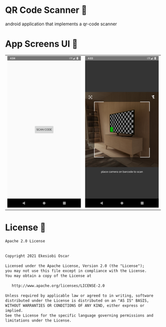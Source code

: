 # QR Code Scanner 📱
android application that implements a qr-code scanner


# App Screens UI 🎨

|         |            | 
| ------------- |:----------:| 
| ![alt text](https://github.com/oscarnipps/qr-code-scanner/blob/be9532f67424ed3ccb00d3f92d230cdf04cf6e7d/home.png "")      | ![alt text](https://github.com/oscarnipps/qr-code-scanner/blob/be9532f67424ed3ccb00d3f92d230cdf04cf6e7d/capture.png "") | 




# License 🔖

    Apache 2.0 License


    Copyright 2021 Ekesiobi Oscar

    Licensed under the Apache License, Version 2.0 (the "License");
    you may not use this file except in compliance with the License.
    You may obtain a copy of the License at

       http://www.apache.org/licenses/LICENSE-2.0

    Unless required by applicable law or agreed to in writing, software
    distributed under the License is distributed on an "AS IS" BASIS,
    WITHOUT WARRANTIES OR CONDITIONS OF ANY KIND, either express or implied.
    See the License for the specific language governing permissions and
    limitations under the License.

